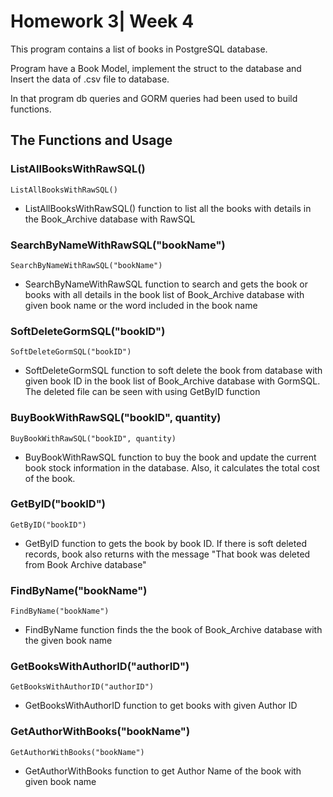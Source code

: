 # Homework 3| Week 4

This program contains a list of books in PostgreSQL database.

Program have a Book Model, implement the struct to the database and Insert the data of .csv file to database.

In that program db queries and GORM queries had been used to build functions.

## The Functions and Usage

### ListAllBooksWithRawSQL()

``` 
ListAllBooksWithRawSQL()  
``` 
* ListAllBooksWithRawSQL() function to list all the books with details in the Book_Archive database with RawSQL

### SearchByNameWithRawSQL("bookName")

``` 
SearchByNameWithRawSQL("bookName") 
``` 
* SearchByNameWithRawSQL function to search and gets the book or books with all details in the book list of Book_Archive database with given book name or the word included in the book name

### SoftDeleteGormSQL("bookID")

``` 
SoftDeleteGormSQL("bookID")  
``` 
* SoftDeleteGormSQL function to soft delete the book from database with given book ID in the book list of Book_Archive database with GormSQL. The deleted file can be seen with using GetByID function

### BuyBookWithRawSQL("bookID", quantity)

``` 
BuyBookWithRawSQL("bookID", quantity)
``` 
* BuyBookWithRawSQL function to buy the book and update the current book stock information in the database. Also, it calculates the total cost of the book.

### GetByID("bookID")

``` 
GetByID("bookID")
``` 
* GetByID function to gets the book by book ID. If there is soft deleted records, book also returns with the message "That book was deleted from Book Archive database"

### FindByName("bookName")

``` 
FindByName("bookName")
``` 
* FindByName function finds the the book of Book_Archive database with the given book name

### GetBooksWithAuthorID("authorID")

``` 
GetBooksWithAuthorID("authorID") 
``` 
* GetBooksWithAuthorID function to get books with given Author ID

### GetAuthorWithBooks("bookName")

``` 
GetAuthorWithBooks("bookName") 
``` 
* GetAuthorWithBooks function to get Author Name of the book with given book name